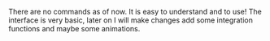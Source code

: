 There are no commands as of now. It is easy to understand and to use!
The interface is very basic, later on I will make changes add some integration functions and maybe some animations.
